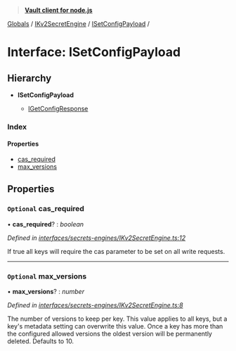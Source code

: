 > **[Vault client for node.js](../README.md)**

[Globals](../globals.md) / [IKv2SecretEngine](../modules/ikv2secretengine.md) / [ISetConfigPayload](ikv2secretengine.isetconfigpayload.md) /

# Interface: ISetConfigPayload

## Hierarchy

* **ISetConfigPayload**

  * [IGetConfigResponse](ikv2secretengine.igetconfigresponse.md)

### Index

#### Properties

* [cas_required](ikv2secretengine.isetconfigpayload.md#optional-cas_required)
* [max_versions](ikv2secretengine.isetconfigpayload.md#optional-max_versions)

## Properties

### `Optional` cas_required

• **cas_required**? : *boolean*

*Defined in [interfaces/secrets-engines/IKv2SecretEngine.ts:12](https://github.com/theogravity/vault-tacular/blob/27041c7/src/interfaces/secrets-engines/IKv2SecretEngine.ts#L12)*

If true all keys will require the cas parameter to be set on all write requests.

___

### `Optional` max_versions

• **max_versions**? : *number*

*Defined in [interfaces/secrets-engines/IKv2SecretEngine.ts:8](https://github.com/theogravity/vault-tacular/blob/27041c7/src/interfaces/secrets-engines/IKv2SecretEngine.ts#L8)*

The number of versions to keep per key. This value applies to all keys, but a key's metadata
setting can overwrite this value. Once a key has more than the configured allowed versions
the oldest version will be permanently deleted. Defaults to 10.